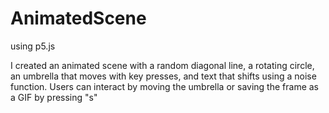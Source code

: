 # AnimatedScene

using p5.js

I created an animated scene with a random diagonal line, a rotating circle, an umbrella that moves with key presses, and text that shifts using a noise function. Users can interact by moving the umbrella or saving the frame as a GIF by pressing "s"
